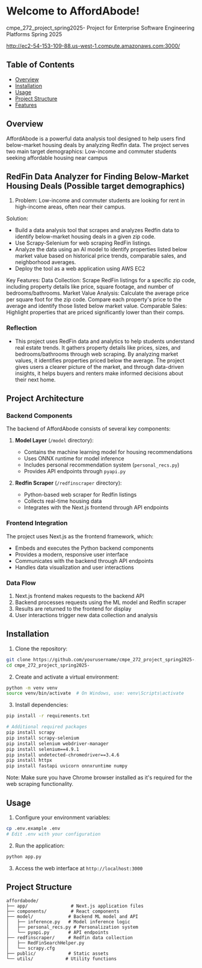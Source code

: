 # Welcome to AffordAbode!
cmpe_272_project_spring2025-
Project for Enterprise Software Engineering Platforms Spring 2025

http://ec2-54-153-109-88.us-west-1.compute.amazonaws.com:3000/

## Table of Contents
- [Overview](#overview)
- [Installation](#installation)
- [Usage](#usage)
- [Project Structure](#project-structure)
- [Features](#features)

## Overview
AffordAbode is a powerful data analysis tool designed to help users find below-market housing deals by analyzing Redfin data. The project serves two main target demographics:
Low-income and commuter students seeking affordable housing near campus

## RedFin Data Analyzer for Finding Below-Market Housing Deals (Possible target demographics)
1. Problem: Low-income and commuter students are looking for rent in high-income areas, often near their campus.

Solution:
- Build a data analysis tool that scrapes and analyzes Redfin data to identify below-market housing deals in a given zip code.
- Use Scrapy-Selenium for web scraping RedFin listings.
- Analyze the data using an AI model to identify properties listed below market value based on historical price trends, comparable sales, and neighborhood averages.
- Deploy the tool as a web application using AWS EC2
  
Key Features:
  Data Collection:
    Scrape RedFin listings for a specific zip code, including property details like price, square footage, and number of bedrooms/bathrooms.
  Market Value Analysis:
    Calculate the average price per square foot for the zip code.
    Compare each property's price to the average and identify those listed below market value.
  Comparable Sales:
    Highlight properties that are priced significantly lower than their comps.

  ### Reflection 
  - This project uses RedFin data and analytics to help students understand real estate trends. It gathers property details like prices, sizes, and bedrooms/bathrooms through web scraping. By analyzing market values, it identifies properties priced below the average. The project gives users a clearer picture of the market, and through data-driven insights, it helps buyers and renters make informed decisions about their next home.

## Project Architecture

### Backend Components
The backend of AffordAbode consists of several key components:

1. **Model Layer** (`/model` directory):
   - Contains the machine learning model for housing recommendations
   - Uses ONNX runtime for model inference
   - Includes personal recommendation system (`personal_recs.py`)
   - Provides API endpoints through `pyapi.py`

2. **Redfin Scraper** (`/redfinscraper` directory):
   - Python-based web scraper for Redfin listings
   - Collects real-time housing data
   - Integrates with the Next.js frontend through API endpoints

### Frontend Integration
The project uses Next.js as the frontend framework, which:
- Embeds and executes the Python backend components
- Provides a modern, responsive user interface
- Communicates with the backend through API endpoints
- Handles data visualization and user interactions

### Data Flow
1. Next.js frontend makes requests to the backend API
2. Backend processes requests using the ML model and Redfin scraper
3. Results are returned to the frontend for display
4. User interactions trigger new data collection and analysis

## Installation
1. Clone the repository:
```bash
git clone https://github.com/yourusername/cmpe_272_project_spring2025-.git
cd cmpe_272_project_spring2025-
```

2. Create and activate a virtual environment:
```bash
python -m venv venv
source venv/bin/activate  # On Windows, use: venv\Scripts\activate
```

3. Install dependencies:
```bash
pip install -r requirements.txt

# Additional required packages
pip install scrapy
pip install scrapy-selenium
pip install selenium webdriver-manager
pip install selenium==4.9.1
pip install undetected-chromedriver==3.4.6
pip install httpx
pip install fastapi uvicorn onnxruntime numpy
```

Note: Make sure you have Chrome browser installed as it's required for the web scraping functionality.

## Usage
1. Configure your environment variables:
```bash
cp .env.example .env
# Edit .env with your configuration
```

2. Run the application:
```bash
python app.py
```

3. Access the web interface at `http://localhost:3000`

## Project Structure
```
affordabode/
├── app/                # Next.js application files
├── components/         # React components
├── model/             # Backend ML model and API
│   ├── inference.py   # Model inference logic
│   ├── personal_recs.py # Personalization system
│   └── pyapi.py       # API endpoints
├── redfinscraper/     # Redfin data collection
│   ├── RedFinSearchHelper.py
│   └── scrapy.cfg
├── public/            # Static assets
└── utils/            # Utility functions
```

